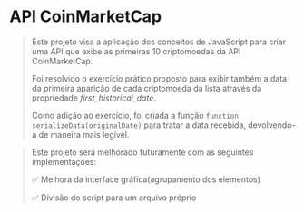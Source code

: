 # API CoinMarketCap

> Este projeto visa a aplicação dos conceitos de JavaScript para criar uma API que exibe as primeiras 10 criptomoedas da API CoinMarketCap.
>
> Foi resolvido o exercício prático proposto para exibir também a data da primeira aparição de cada criptomoeda da lista através da propriedade *first_historical_date*.
>
> Como adição ao exercício, foi criada a função `function serializeData(originalDate)` para tratar a data recebida, devolvendo-a de maneira mais legível.


> Este projeto será melhorado futuramente com as seguintes implementações:
>
> :white_check_mark: Melhora da interface gráfica(agrupamento dos elementos)
>
> :white_check_mark: Divisão do script para um arquivo próprio
